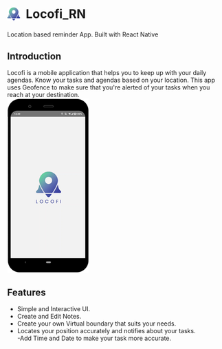 <p><h1><img src="https://raw.githubusercontent.com/NihalSargaiya9/locofi_RN/master/src/images/favicon.png" width="30" style="max-width:100%;margin: 0;padding: 0;vertical-align: middle;padding-bottom: 6px;"> &nbsp;Locofi_RN&nbsp; </h1>
</p>
Location based reminder App. Built with React Native
<br>

<h2>Introduction</h2>
<p>Locofi is a mobile application that helps you to keep up with your daily agendas. Know your tasks and agendas based on your location. This app uses Geofence to make sure that you're alerted of your tasks when you reach at your destination.<br>
  <img src="https://raw.githubusercontent.com/NihalSargaiya9/locofi_RN/master/src/images/screenshots/Splash.png">
</p>

<h2>Features</h2>
<p> 
  <ul>
  <li>Simple and Interactive UI.</li>
  <li>Create and Edit Notes.</li>
  <li>Create your own Virtual boundary that suits your needs.</li>
  <li>Locates your position accurately and notifies about your tasks.</li>
  -Add Time and Date to make your task more accurate.
   </ul>
  
</p>


